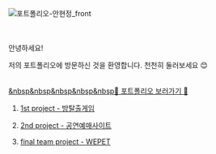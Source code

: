 

![포트폴리오-안현정_front](https://github.com/cho1ok/PORTFOLIO/assets/117049958/296bac37-1d87-4aba-a141-e20d025f390d)

<br><br>
안녕하세요! 

저의 포트폴리오에 방문하신 것을 환영합니다. 천천히 둘러보세요 😊 <br><br>

<a href="https://github.com/cho1ok/PORTFOLIO/blob/master/%ED%8F%AC%ED%8A%B8%ED%8F%B4%EB%A6%AC%EC%98%A4-%EC%95%88%ED%98%84%EC%A0%95.pdf">&nbsp&nbsp&nbsp&nbsp&nbsp🔮 포트폴리오 보러가기 🔮</a><br>

1. <a href="https://github.com/cho1ok/project1_escape_game">1st project - 방탈출게임</a>
   
2. <a href="https://github.com/cho1ok/project2_java_swing">2nd project - 공연예매사이트</a>
   
3. <a href="https://github.com/cho1ok/project3_team4_wepet">final team project - WEPET</a>



